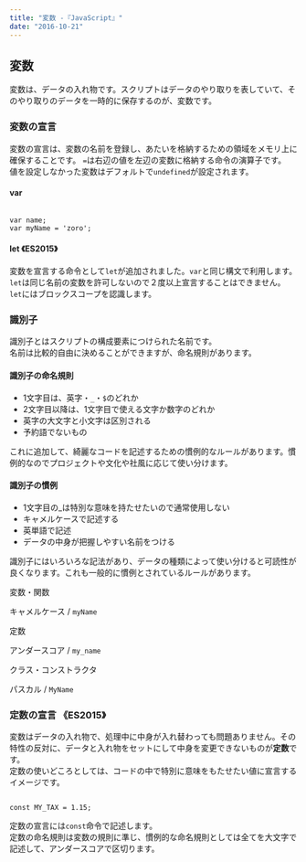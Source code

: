 ```yaml
---
title: "変数 -『JavaScript』"
date: "2016-10-21"
---
```


## 変数

変数は、データの入れ物です。スクリプトはデータのやり取りを表していて、そのやり取りのデータを一時的に保存するのが、変数です。

### 変数の宣言

変数の宣言は、変数の名前を登録し、あたいを格納するための領域をメモリ上に確保することです。 `=`は右辺の値を左辺の変数に格納する命令の演算子です。  
値を設定しなかった変数はデフォルトで`undefined`が設定されます。

#### var

```

var name;
var myName = 'zoro';
```

#### let 《ES2015》

変数を宣言する命令として`let`が追加されました。`var`と同じ構文で利用します。  
`let`は同じ名前の変数を許可しないので２度以上宣言することはできません。  
`let`にはブロックスコープを認識します。

### 識別子

識別子とはスクリプトの構成要素につけられた名前です。  
名前は比較的自由に決めることができますが、命名規則があります。

#### 識別子の命名規則

- 1文字目は、英字・`_`・`$`のどれか
- 2文字目以降は、1文字目で使える文字か数字のどれか
- 英字の大文字と小文字は区別される
- 予約語でないもの

これに追加して、綺麗なコードを記述するための慣例的なルールがあります。慣例的なのでプロジェクトや文化や社風に応じて使い分けます。

#### 識別子の慣例

- 1文字目の\_は特別な意味を持たせたいので通常使用しない
- キャメルケースで記述する
- 英単語で記述
- データの中身が把握しやすい名前をつける

識別子にはいろいろな記法があり、データの種類によって使い分けると可読性が良くなります。これも一般的に慣例とされているルールがあります。

変数・関数

キャメルケース / `myName`

定数

アンダースコア / `my_name`

クラス・コンストラクタ

パスカル / `MyName`

### 定数の宣言 《ES2015》

変数はデータの入れ物で、処理中に中身が入れ替わっても問題ありません。その特性の反対に、データと入れ物をセットにして中身を変更できないものが**定数**です。  
定数の使いどころとしては、コードの中で特別に意味をもたせたい値に宣言するイメージです。

```

const MY_TAX = 1.15;
```

定数の宣言には`const`命令で記述します。  
定数の命名規則は変数の規則に準じ、慣例的な命名規則としては全てを大文字で記述して、アンダースコアで区切ります。
